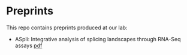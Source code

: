 # Preprints
This repo contains preprints produced at our lab:

* ASpli: Integrative analysis of splicing landscapes through RNA-Seq assays [ pdf ]()

